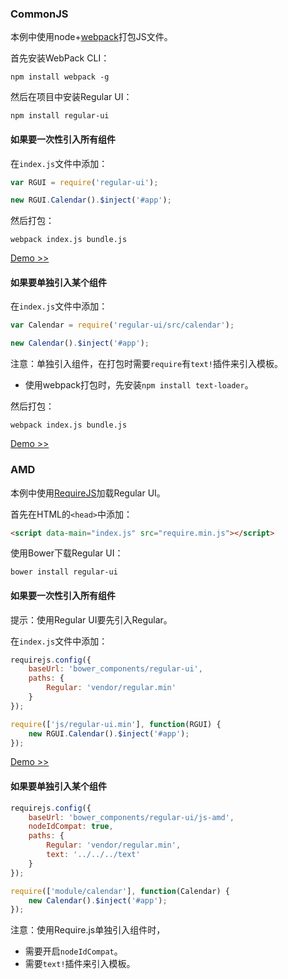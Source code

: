 ### CommonJS

本例中使用node+[webpack][WebPack]打包JS文件。

首先安装WebPack CLI：

```shell
npm install webpack -g
```

然后在项目中安装Regular UI：

```shell
npm install regular-ui
```

#### 如果要一次性引入所有组件

在`index.js`文件中添加：

```javascript
var RGUI = require('regular-ui');

new RGUI.Calendar().$inject('#app');
```

然后打包：

```shell
webpack index.js bundle.js
```

[Demo &gt;&gt;](../demo/common/index.html)

#### 如果要单独引入某个组件

在`index.js`文件中添加：

```javascript
var Calendar = require('regular-ui/src/calendar');

new Calendar().$inject('#app');
```

<div class="u-message u-message-warning">
    <i class="message_icon u-icon u-icon-warning-circle"></i> 注意：单独引入组件，在打包时需要<code>require</code>有<code>text!</code>插件来引入模板。<br>
    <ul>
        <li>使用webpack打包时，先安装<code>npm install text-loader</code>。</li>
    </ul>
</div>

然后打包：

```shell
webpack index.js bundle.js
```

[Demo &gt;&gt;](../demo/common-multi/index.html)

### AMD

本例中使用[RequireJS][RequireJS]加载Regular UI。

首先在HTML的`<head>`中添加：

```html
<script data-main="index.js" src="require.min.js"></script>
```

使用Bower下载Regular UI：

```shell
bower install regular-ui
```

#### 如果要一次性引入所有组件

<div class="u-message u-message-info">
    <i class="message_icon u-icon u-icon-info-circle"></i> 提示：使用Regular UI要先引入Regular。
</div>

在`index.js`文件中添加：

```javascript
requirejs.config({
    baseUrl: 'bower_components/regular-ui',
    paths: {
        Regular: 'vendor/regular.min'
    }
});

require(['js/regular-ui.min'], function(RGUI) {
    new RGUI.Calendar().$inject('#app');
});
```

[Demo &gt;&gt;](../demo/amd/index.html)

#### 如果要单独引入某个组件

```javascript
requirejs.config({
    baseUrl: 'bower_components/regular-ui/js-amd',
    nodeIdCompat: true,
    paths: {
        Regular: 'vendor/regular.min',
        text: '../../../text'
    }
});

require(['module/calendar'], function(Calendar) {
    new Calendar().$inject('#app');
});
```

<div class="u-message u-message-warning">
    <i class="message_icon u-icon u-icon-warning-circle"></i> 注意：使用Require.js单独引入组件时，
    <ul>
        <li>需要开启<code>nodeIdCompat</code>。</li>
        <li>需要<code>text!</code>插件来引入模板。</li>
    </ul>
</div>



[WebPack]: http://webpack.github.io
[RequireJS]: http://requirejs.org